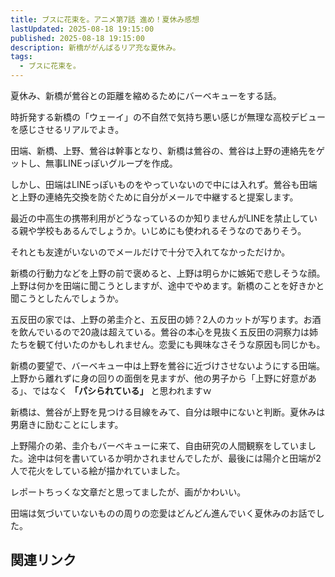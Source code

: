 ```yaml
---
title: ブスに花束を。アニメ第7話 進め！夏休み感想
lastUpdated: 2025-08-18 19:15:00
published: 2025-08-18 19:15:00
description: 新橋ががんばるリア充な夏休み。
tags:
  - ブスに花束を。
---
```


夏休み、新橋が鶯谷との距離を縮めるためにバーベキューをする話。

時折発する新橋の「ウェーイ」の不自然で気持ち悪い感じが無理な高校デビューを感じさせるリアルでよき。

田端、新橋、上野、鶯谷は幹事となり、新橋は鶯谷の、鶯谷は上野の連絡先をゲットし、無事LINEっぽいグループを作成。

しかし、田端はLINEっぽいものをやっていないので中には入れず。鶯谷も田端と上野の連絡先交換を防ぐために自分がメールで中継すると提案します。

最近の中高生の携帯利用がどうなっているのか知りませんがLINEを禁止している親や学校もあるんでしょうか。いじめにも使われるそうなのでありそう。

それとも友達がいないのでメールだけで十分で入れてなかっただけか。

新橋の行動力などを上野の前で褒めると、上野は明らかに嫉妬で悲しそうな顔。上野は何かを田端に聞こうとしますが、途中でやめます。新橋のことを好きかと聞こうとしたんでしょうか。

五反田の家では、上野の弟圭介と、五反田の姉？2人のカットが写ります。お酒を飲んでいるので20歳は超えている。鶯谷の本心を見抜く五反田の洞察力は姉たちを観て付いたのかもしれません。恋愛にも興味なさそうな原因も同じかも。

新橋の要望で、バーベキュー中は上野を鶯谷に近づけさせないようにする田端。上野から離れずに身の回りの面倒を見ますが、他の男子から「上野に好意がある」、ではなく **「パシられている」** と思われますｗ

新橋は、鶯谷が上野を見つける目線をみて、自分は眼中にないと判断。夏休みは男磨きに励むことにします。

上野陽介の弟、圭介もバーベキューに来て、自由研究の人間観察をしていました。途中は何を書いているか明かされませんでしたが、最後には陽介と田端が2人で花火をしている絵が描かれていました。

レポートちっくな文章だと思ってましたが、画がかわいい。

田端は気づいていないものの周りの恋愛はどんどん進んでいく夏休みのお話でした。

## 関連リンク
<!--@include: ../parts/busunihanatabawo-link.md-->
